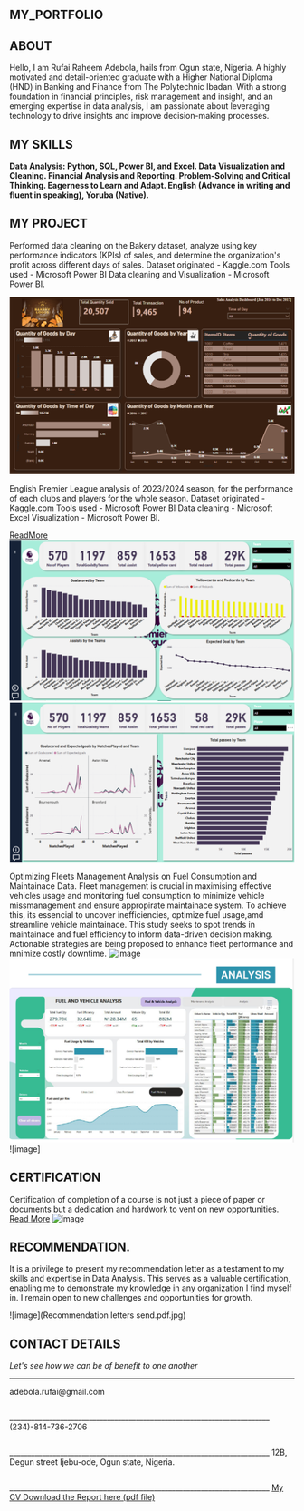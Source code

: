 <!-- selection 1: Introduce yourself -->
## MY_PORTFOLIO

## ABOUT

 Hello, I am Rufai Raheem Adebola, hails from Ogun state, Nigeria. A highly motivated and detail-oriented graduate with a Higher National Diploma (HND) in Banking and Finance from The Polytechnic Ibadan. With a strong foundation in financial principles, risk management and insight, and an emerging expertise in data analysis, I am passionate about leveraging technology to drive insights and improve decision-making processes.

## MY SKILLS 

**Data Analysis: Python, SQL, Power BI, and Excel.
Data Visualization and Cleaning.
Financial Analysis and Reporting.
Problem-Solving and Critical Thinking.
Eagerness to Learn and Adapt.
English (Advance in writing and fluent in speaking), Yoruba (Native).**

<!--Section 2: List 3-6 Key projects -->
## MY PROJECT

Performed data cleaning on the Bakery dataset, analyze using key performance indicators (KPIs) of sales, and determine the organization's profit across different days of sales.
Dataset originated - Kaggle.com
Tools used - Microsoft Power BI
Data cleaning and Visualization - Microsoft Power BI.

![image](Bakery.png)

English Premier League analysis of 2023/2024 season, for the performance of each clubs and players for the whole season.
Dataset originated - Kaggle.com
Tools used - Microsoft Power BI
Data cleaning - Microsoft Excel
Visualization - Microsoft Power BI.

[ReadMore](https://www.linkedin.com/feed/update/urn:li:activity:7290888425598029825/)
![image](Premierleague.png)
![image](Premierleague2.png)

Optimizing Fleets Management Analysis on Fuel Consumption and Maintainace Data.
Fleet management is crucial in maximising effective vehicles usage and monitoring fuel consumption to minimize vehicle missmanagement and ensure appropirate maintainace system. To achieve this, its essencial to uncover inefficiencies, optimize fuel usage,amd streamline vehicle maintainace. This study seeks to spot trends in maintainace and fuel efficiency to inform data-driven decision making. Actionable strategies are being proposed to enhance fleet performance and mnimize costly downtime.
![image](Frontpageonfleet.png)
![image](fleet.png)
![image]
## CERTIFICATION

Certification of completion of a course is not just a piece of paper or documents but a dedication and hardwork to vent on new opportunities.
[Read More](https://www.linkedin.com/feed/update/urn:li:activity:7308861528642854913/)
![image](CertificateApp.png)

## RECOMMENDATION.
It is a privilege to present my recommendation letter as a testament to my skills and expertise in Data Analysis. This serves as a valuable certification, enabling me to demonstrate my knowledge in any organization I find myself in. I remain open to new challenges and opportunities for growth.

![image](Recommendation letters send.pdf.jpg)

## CONTACT DETAILS
_Let's see how we can be of benefit to one another_

________________________________________________________________________
<table>    adebola.rufai@gmail.com </table>
________________________________________________________________________
<table>     (234)-814-736-2706 </table>
________________________________________________________________________
<table>     12B, Degun street Ijebu-ode, Ogun state, Nigeria. </table>
________________________________________________________________________
<a href="Rufai_Raheem_Adebola CV.pdf"> My CV Download the Report here (pdf file)  </a>







 
